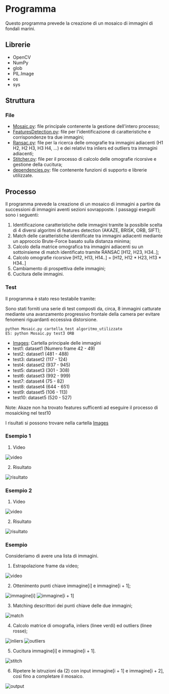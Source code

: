 # Programma

Questo programma prevede la creazione di un mosaico di immagini di fondali marini.

## Librerie
* OpenCV
* NumPy
* glob
* PIL.Image
* os
* sys

## Struttura

### File

* [Mosaic.py](https://github.com/denardincarlo/seabed-mosaicking/Mosaic.py): file principale contenente la gestione dell'intero processo;
* [FeaturesDetection.py](https://github.com/denardincarlo/Mosaicking/tree/master/sift.py): file per l'identificazione di caratteristiche e corrispondenze tra due immagini;
* [Ransac.py](https://github.com/denardincarlo/seabed-mosaicking/Ransac.py): file per la ricerca delle omografie tra immagini adiacenti (H1 H2, H2 H3, H3 H4, ...) e dei relativi tra inliers ed outliers tra immagini adiacenti;
* [Stitcher.py](https://github.com/denardincarlo/seabed-mosaicking/Stitcher.py): file per il processo di calcolo delle omografie ricorsive e gestione della cucitura;
* [dependencies.py](https://github.com/denardincarlo/seabed-mosaicking/Dependencies.py): file contenente funzioni di supporto e librerie utilizzate.

## Processo

Il programma prevede la creazione di un mosaico di immagini a partire da successioni di immagini aventi sezioni sovrapposte. I passaggi eseguiti sono i seguenti:
1. Identificazione caratteristiche delle immagini tramite la possibile scelta di 4 diversi algoritmi di features detection (AKAZE, BRISK, ORB, SIFT);
2. Match delle caratteristiche identificate tra immagini adiacenti mediante un approccio Brute-Force basato sulla distanza minima;
3. Calcolo della matrice omografica tra immagini adiacenti su un sottoinsieme di match identificato tramite RANSAC [H12, H23, H34..];
4. Calcolo omografie ricorsive  [H12, H13, H14..] = [H12, H12 * H23, H13 * H34..]
5. Cambiamento di prospettiva delle immagini;
6. Cucitura delle immagini.


### Test

Il programma è stato reso testabile tramite:

Sono stati forniti una serie di test composti da, circa, 8 immagini catturate mediante una avanzamento progressivo frontale della camera per evitare fenomeni riguardanti eccessiva distorsione.

```
python Mosaic.py cartella_test algoritmo_utilizzato
ES: python Mosaic.py test3 ORB
```

* [Images](https://github.com/denardincarlo/Mosaicking/tree/master/Immagini): Cartella principale delle immagini
* test1: dataset1 (Numero frame 42 - 49)
* test2: dataset1 (481 - 488)
* test3: dataset2 (117 - 124)
* test4: dataset2 (937 - 945)
* test5: dataset3 (301 - 308)
* test6: dataset3 (992 - 999)
* test7: dataset4 (75 - 82)
* test8: dataset4 (644 - 651)
* test9: dataset5 (106 - 113)
* test10: dataset5 (520 - 527) 

Note: Akaze non ha trovato features sufficenti ad eseguire il processo di mosaicking nel test10

I risultati si possono trovare nella cartella [Images](https://github.com/denardincarlo/seabed-mosaicking/)


### Esempio 1
1. Video

![video](/esempio/video1.gif)

2. Risultato

![risultato](/esempio/risultato1.jpg)


### Esempio 2
1. Video

![video](/esempio/video2.gif)

2. Risultato

![risultato](/esempio/risultato2.jpg)

### Esempio

Consideriamo di avere una lista di immagini.

1. Estrapolazione frame da video;

![video](/esempio/video.gif)

2. Ottenimento punti chiave immagine[i] e immagine[i + 1];

![immagine[i]](/Immagini/sift/f1.jpg)
![immagine[i + 1]](/Immagini/sift/f1.jpg)

3. Matching descrittori dei punti chiave delle due immagini;

![match](/Immagini/match/f1_f2.jpg)

4. Calcolo matrice di omografia, inliers (linee verdi) ed outliers (linee rosse);

![inliers](/Immagini/inliers/f1_f2.jpg)
![outliers](/Immagini/outliers/f1_f2.jpg)

5. Cucitura immagine[i] e immagine[i + 1].

![stitch](/Immagini/output/result2.jpg)

6. Ripetere le istruzioni da (2) con input immagine[i + 1] e immagine[i + 2], così fino a completare il mosaico.

![output](/Immagini/output/result21.jpg)




